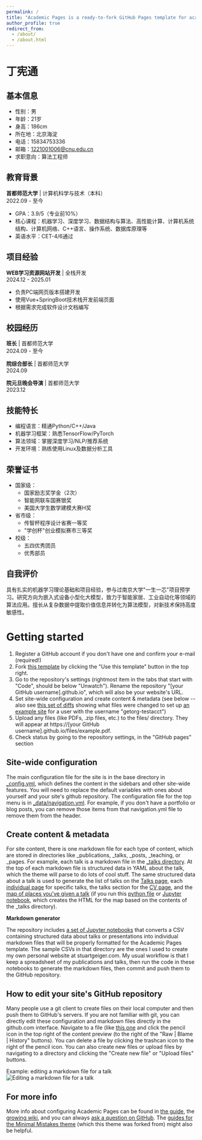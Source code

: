 ```yaml
---
permalink: /
title: "Academic Pages is a ready-to-fork GitHub Pages template for academic personal websites"
author_profile: true
redirect_from: 
  - /about/
  - /about.html
---
```

# 丁宪通

## 基本信息
- 性别：男
- 年龄：21岁
- 身高：186cm
- 所在地：北京海淀
- 电话：15834753336
- 邮箱：1221001006@cnu.edu.cn
- 求职意向：算法工程师

## 教育背景
**首都师范大学** | 计算机科学与技术（本科）  
2022.09 - 至今  
- GPA：3.9/5（专业前10%）
- 核心课程：机器学习、深度学习、数据结构与算法、高性能计算、计算机系统结构、计算机网络、C++语言、操作系统、数据库原理等
- 英语水平：CET-4/6通过

## 项目经验
**WEB学习资源网站开发** | 全栈开发  
2024.12 - 2025.01  
- 负责PC端网页版本搭建开发
- 使用Vue+SpringBoot技术栈开发前端页面
- 根据需求完成软件设计文档编写

## 校园经历
**班长** | 首都师范大学  
2024.09 - 至今

**院综合部长** | 首都师范大学  
2024.09  

**院元旦晚会导演** | 首都师范大学  
2023.12  

## 技能特长
- 编程语言：精通Python/C++/Java
- 机器学习框架：熟悉TensorFlow/PyTorch
- 算法领域：掌握深度学习/NLP/推荐系统
- 开发环境：熟练使用Linux及数据分析工具

## 荣誉证书
- 国家级：
  - 国家励志奖学金（2次）
  - 智能网联车国赛银奖
  - 美国大学生数学建模大赛H奖
- 省市级：
  - 传智杯程序设计省赛一等奖
  - "学创杯"创业模拟赛市三等奖
- 校级：
  - 五四优秀团员
  - 优秀部员

## 自我评价
具有扎实的机器学习理论基础和项目经验，参与过南京大学"一生一芯"项目预学习。研究方向为嵌入式设备小型化大模型，致力于智能家居、工业自动化等领域的算法应用。擅长从复杂数据中提取价值信息并转化为算法模型，对新技术保持高度敏感性。



Getting started
======
1. Register a GitHub account if you don't have one and confirm your e-mail (required!)
1. Fork [this template](https://github.com/academicpages/academicpages.github.io) by clicking the "Use this template" button in the top right. 
1. Go to the repository's settings (rightmost item in the tabs that start with "Code", should be below "Unwatch"). Rename the repository "[your GitHub username].github.io", which will also be your website's URL.
1. Set site-wide configuration and create content & metadata (see below -- also see [this set of diffs](http://archive.is/3TPas) showing what files were changed to set up [an example site](https://getorg-testacct.github.io) for a user with the username "getorg-testacct")
1. Upload any files (like PDFs, .zip files, etc.) to the files/ directory. They will appear at https://[your GitHub username].github.io/files/example.pdf.  
1. Check status by going to the repository settings, in the "GitHub pages" section

Site-wide configuration
------
The main configuration file for the site is in the base directory in [_config.yml](https://github.com/academicpages/academicpages.github.io/blob/master/_config.yml), which defines the content in the sidebars and other site-wide features. You will need to replace the default variables with ones about yourself and your site's github repository. The configuration file for the top menu is in [_data/navigation.yml](https://github.com/academicpages/academicpages.github.io/blob/master/_data/navigation.yml). For example, if you don't have a portfolio or blog posts, you can remove those items from that navigation.yml file to remove them from the header. 

Create content & metadata
------
For site content, there is one markdown file for each type of content, which are stored in directories like _publications, _talks, _posts, _teaching, or _pages. For example, each talk is a markdown file in the [_talks directory](https://github.com/academicpages/academicpages.github.io/tree/master/_talks). At the top of each markdown file is structured data in YAML about the talk, which the theme will parse to do lots of cool stuff. The same structured data about a talk is used to generate the list of talks on the [Talks page](https://academicpages.github.io/talks), each [individual page](https://academicpages.github.io/talks/2012-03-01-talk-1) for specific talks, the talks section for the [CV page](https://academicpages.github.io/cv), and the [map of places you've given a talk](https://academicpages.github.io/talkmap.html) (if you run this [python file](https://github.com/academicpages/academicpages.github.io/blob/master/talkmap.py) or [Jupyter notebook](https://github.com/academicpages/academicpages.github.io/blob/master/talkmap.ipynb), which creates the HTML for the map based on the contents of the _talks directory).

**Markdown generator**

The repository includes [a set of Jupyter notebooks](https://github.com/academicpages/academicpages.github.io/tree/master/markdown_generator
) that converts a CSV containing structured data about talks or presentations into individual markdown files that will be properly formatted for the Academic Pages template. The sample CSVs in that directory are the ones I used to create my own personal website at stuartgeiger.com. My usual workflow is that I keep a spreadsheet of my publications and talks, then run the code in these notebooks to generate the markdown files, then commit and push them to the GitHub repository.

How to edit your site's GitHub repository
------
Many people use a git client to create files on their local computer and then push them to GitHub's servers. If you are not familiar with git, you can directly edit these configuration and markdown files directly in the github.com interface. Navigate to a file (like [this one](https://github.com/academicpages/academicpages.github.io/blob/master/_talks/2012-03-01-talk-1.md) and click the pencil icon in the top right of the content preview (to the right of the "Raw | Blame | History" buttons). You can delete a file by clicking the trashcan icon to the right of the pencil icon. You can also create new files or upload files by navigating to a directory and clicking the "Create new file" or "Upload files" buttons. 

Example: editing a markdown file for a talk
![Editing a markdown file for a talk](/images/editing-talk.png)

For more info
------
More info about configuring Academic Pages can be found in [the guide](https://academicpages.github.io/markdown/), the [growing wiki](https://github.com/academicpages/academicpages.github.io/wiki), and you can always [ask a question on GitHub](https://github.com/academicpages/academicpages.github.io/discussions). The [guides for the Minimal Mistakes theme](https://mmistakes.github.io/minimal-mistakes/docs/configuration/) (which this theme was forked from) might also be helpful.
